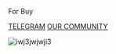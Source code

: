 For Buy

[TELEGRAM](https://t.me/uncodeboss)
[OUR COMMUNITY](https://t.me/codeb0ss)

![iwj3jwjwji3](https://user-images.githubusercontent.com/106165997/215467154-6e944e60-bbbe-4e3e-abea-b1c20d31c208.png)
